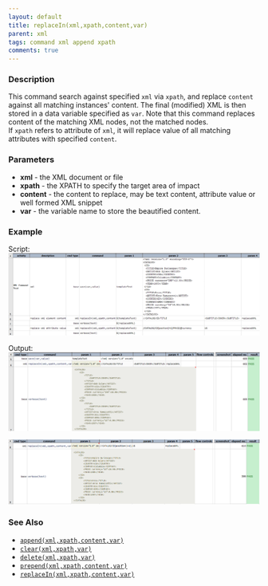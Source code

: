 ```yaml
---
layout: default
title: replaceIn(xml,xpath,content,var)
parent: xml
tags: command xml append xpath
comments: true
---
```



### Description
This command search against specified `xml` via `xpath`, and replace `content` against all matching instances' content. The final 
(modified) XML is then stored in a data variable specified as `var`. Note that this command replaces content of the matching 
XML nodes, not the matched nodes. <br/>
If `xpath` refers to attribute of `xml`, it will replace value of all matching attributes with specified `content`.


### Parameters
- **xml** - the XML document or file
- **xpath** - the XPATH to specify the target area of impact
- **content** - the content to replace, may be text content, attribute value or well formed XML snippet
- **var** - the variable name to store the beautified content.


### Example
Script:<br/>
![script](image/replaceIn_01.png)

Output:<br/>
![](image/replaceIn_02.png)

![](image/replaceIn_03.png)

### See Also
- [`append(xml,xpath,content,var)`](append(xml,xpath,content,var))
- [`clear(xml,xpath,var)`](clear(xml,xpath,var))
- [`delete(xml,xpath,var)`](delete(xml,xpath,var))
- [`prepend(xml,xpath,content,var)`](prepend(xml,xpath,content,var))
- [`replaceIn(xml,xpath,content,var)`](replaceIn(xml,xpath,content,var))
